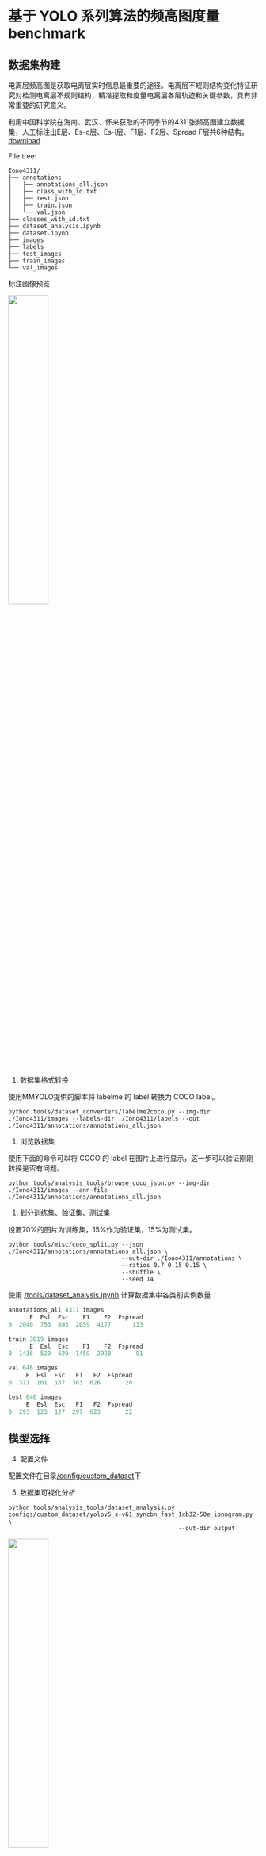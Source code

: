 # 基于 YOLO 系列算法的频高图度量 benchmark

## 数据集构建

电离层频高图是获取电离层实时信息最重要的途径。电离层不规则结构变化特征研究对检测电离层不规则结构，精准提取和度量电离层各层轨迹和关键参数，具有非常重要的研究意义。

利用中国科学院在海南、武汉、怀来获取的不同季节的4311张频高图建立数据集，人工标注出E层、Es-c层、Es-l层、F1层、F2层、Spread F层共6种结构。[download](https://drive.google.com/file/d/1MZUonB6E0o7lq_NndI-F3PEVkQH3C8pz/view?usp=sharing)

File tree:

```shell
Iono4311/
├── annotations
│   ├── annotations_all.json
│   ├── class_with_id.txt
│   ├── test.json
│   ├── train.json
│   └── val.json
├── classes_with_id.txt
├── dataset_analysis.ipynb
├── dataset.ipynb
├── images
├── labels
├── test_images
├── train_images
└── val_images
```

标注图像预览

<img width="40%" src="./figures/20130401070700.jpg"/>

1. 数据集格式转换

使用MMYOLO提供的脚本将 labelme 的 label 转换为 COCO label。

```shell
python tools/dataset_converters/labelme2coco.py --img-dir ./Iono4311/images --labels-dir ./Iono4311/labels --out ./Iono4311/annotations/annotations_all.json
```

1. 浏览数据集

使用下面的命令可以将 COCO 的 label 在图片上进行显示，这一步可以验证刚刚转换是否有问题。

```shell
python tools/analysis_tools/browse_coco_json.py --img-dir ./Iono4311/images --ann-file ./Iono4311/annotations/annotations_all.json
```

1. 划分训练集、验证集、测试集

设置70%的图片为训练集，15%作为验证集，15%为测试集。

```shell
python tools/misc/coco_split.py --json ./Iono4311/annotations/annotations_all.json \
                                --out-dir ./Iono4311/annotations \
                                --ratios 0.7 0.15 0.15 \
                                --shuffle \
                                --seed 14
```

使用 [/tools/dataset_analysis.ipynb](OpenMMLabCamp/detection/ionogram_detection/tools/dataset_analysis.ipynb) 计算数据集中各类别实例数量：

```python
annotations_all 4311 images
      E  Esl  Esc    F1    F2  Fspread
0  2040  753  893  2059  4177      133

train 3019 images
      E  Esl  Esc    F1    F2  Fspread
0  1436  529  629  1459  2928       91

val 646 images
     E  Esl  Esc   F1   F2  Fspread
0  311  101  137  303  626       20

test 646 images
     E  Esl  Esc   F1   F2  Fspread
0  293  123  127  297  623       22
```

## 模型选择

4. 配置文件

配置文件在目录[/config/custom_dataset](/detection/ionogram_detection/config/custom_dataset)下

5. 数据集可视化分析

```shell
python tools/analysis_tools/dataset_analysis.py configs/custom_dataset/yolov5_s-v61_syncbn_fast_1xb32-50e_ionogram.py \
                                                --out-dir output
```

<img width="40%" src="./figures/Dataset_bbox_area.jpg"/>

E、Es-l、Esc、F1类别以小目标居多，F2、Fspread类主要是中等大小目标。

6. 可视化config中的数据处理部分

以YOLOv5-m为例：

```shell
python tools/analysis_tools/browse_dataset.py configs/custom_dataset/yolov5_m-v61_syncbn_fast_1xb32-100e_ionogram.py \
--out-dir output --show-interval 1
```

根据配置文件中的`train_pipeline`，训练时采用的数据增强策略包括：

- 马赛克增强
- 仿射变换
- MixUp数据增强
- Albumentations数据增强工具包（包括多种数字图像处理方法）
- HSV随机增强图像
- 随机水平翻转

数据增强的可视化结果如下：

| Mosaic |                 | √                | √                | √                |
|--------|-----------------|------------------|------------------|------------------|
| Affine |                 |                  | √                | √                |
| Albu   |                 |                  |                  | √                |
| HSV    |                 |                  |                  | √                |
| Flip   |                 |                  |                  | √                |
| 可视化 |  # 2019111215300 | # 20191105223000 | # 20191216074500 | # 20191103063000 |

<img width="40%" src="./figures/20191216074500.png"/>

7. 修改Anchor尺寸

```shell
python tools/analysis_tools/optimize_anchors.py configs/custom_dataset/yolov5_s-v61_syncbn_fast_1xb32-100e_ionogram.py \
                                                --algorithm v5-k-means \
                                                --input-shape 640 640 \
                                                --prior-match-thr 4.0 \
                                                --out-dir work_dirs/dataset_analysis_5_s
```

8. 训练

```shell
python tools/train.py configs/custom_dataset/yolov5_s-v61_syncbn_fast_1xb32-100e_ionogram_pre0.py
```

9. 测试

```shell
python tools/test.py ./configs/custom_dataset/yolov6_l_syncbn_fast_1xb32-100e_ionogram.py \
./work_dirs/yolov6_l_100e/best_coco/bbox_mAP_epoch_76.pth \
--work-dir ./work_dirs/yolov6_l_100e \
--show-dir ./output \
--wait-time 1
```

10. 计算模型复杂度

[参考脚本](https://github.com/open-mmlab/mmyolo/blob/2875d8b64e75b34c2a7f4cf134f9348c2f018ed9/tools/analysis_tools/get_flops.py) 一个没有被 merge 的 pr（mmengine0.6.0将要官方支持）

编写一键打印所有模型的notebook[get_flops.ipynb](/detection/ionogram_detection/tools/get_flops.ipynb)

## 实验

### 选择合适的 batch size

- batch size主导了训练速度。通常，理想的 batch size 是是硬件能支持的最大 batch size。
- 当显存占用没有达到饱和时，如果 batch size 翻倍，训练吞吐量也应该翻倍（或接近翻倍）。训练时间应该减半或接近减半。
- 使用混合精度训练可以加快训练速度、减小显存。在执行`train.py`时添加`--amp`即可开启。

硬件信息：

- GPU：V100 32G
- CPU：10核40G

实验结果：

| Model    | epoch(best) | AMP   | Batchsize | Num workers | Memory Allocated | Training Time  | val mAP |
|----------|-------------|-------|-----------|-------------|------------------|----------------|---------|
| YOLOv5-s | 100(82)     | False | 32        | 6           | 35.07%           | 54 min         | 0.575   |
| YOLOv5-s | 100(96)     | True  | 32        | 6           | 24.93%           | 49 min         | 0.578   |
| YOLOv5-s | 100(100)    | False | 96        | 6           | 96.64%           | 48 min         | 0.571   |
| YOLOv5-s | 100(100)    | True  | 96        | 6           | 54.66%           | **37** min     | 0.575   |
| YOLOv5-s | 100(90)     | True  | 144       | 6           | 77.06%           | 39 min         | 0.573   |
| YOLOv5-s | 200(148)    | True  | 96        | 6           | 54.66%           | 72 min         | 0.575   |
| YOLOv5-s | 200(188)    | True  | 96        | **8**       | 54.66%           | 67 min         | 0.576   |

分析结果，可以得出以下结论：

- 使用混合精度训练队模型表现影响很小（约百分之零点几），并且可以明显减少显存占用。
- Batch size 增加三倍，和训练时长并没有相应地减小3倍。根据训练记录，batch size 越大，`data_time` 也越大，说明数据加载成为了瓶颈。增大加载数据的进程数（`num_workers`）可以加快数据加载。

### 频高图检测 banchmark

| Model | epoch(best) | FLOPs(G) | Params(M) | pretrain | val mAP | test mAP | config |
| --- | --- | --- | --- | --- | --- | --- | --- |
| YOLOv5-s | 50(50) | 7.95 | 7.04 | Coco | 0.579 | 0.567 | yolov5_s-v61_syncbn_fast_1xb32-50e_ionogram |
| YOLOv5-s | 100(75) | 7.95 | 7.04 | Coco | 0.577  | 0.584 | yolov5_s-v61_syncbn_fast_1xb32-100e_ionogram |
| YOLOv5-s | 200(145) | 7.95 | 7.04 | None | 0.565 | 0.581 | yolov5_s-v61_syncbn_fast_1xb32-100e_ionogram_pre0 |
| YOLOv5-m | 100(70) | 24.05 | 20.89 | Coco | 0.587  | 0.586 | yolov5_m-v61_syncbn_fast_1xb32-100e_ionogram |
| YOLOv6-s | 100(54) | 24.2 | 18.84 | Coco | 0.584 | 0.594 | yolov6_s_syncbn_fast_1xb32-100e_ionogram |
| YOLOv6-s | 200(188) | 24.2 | 18.84 | None | 0.557 | 0.564 | yolov6_s_syncbn_fast_1xb32-100e_ionogram_pre0 |
| YOLOv6-m | 100(76) | 37.08 | 44.42 | Coco | 0.590 | 0.590 | yolov6_m_syncbn_fast_1xb32-100e_ionogram |
| YOLOv6-l | 100(76) | 71.33 | 58.47 | Coco | 0.605 | 0.597 | yolov6_l_syncbn_fast_1xb32-100e_ionogram |
| YOLOv7-tiny | 100(78) | 6.57 | 6.02 | Coco | 0.549 | 0.568 | yolov7_tiny_syncbn_fast_1xb32-100e_ionogram |
| YOLOv7-x | 100(58) | 94.27 | 70.85 | Coco | 0.602 | 0.595 | yolov7_x_syncbn_fast_1xb32-100e_ionogram |
| rtmdet-s | 100(64) | 14.76 | 8.86 | Coco | 0.581 | 0.571 | rtmdet_s_syncbn_fast_1xb32-100e_ionogram |

[训练过程可视化](https://wandb.ai/19211416/mmyolo-tools/reports/Object-Detection-for-Ionogram-Automatic-Scaling--VmlldzozNTI4NTk5)

现有的实验结果中，YOLOv6-l的验证集mAP最高。

对比loss下降的过程可以发现，使用预训练权重时，loss下降得更快。可见即使是自然图像数据集上预训练的模型，在雷达图像数据集上微调，也可以加快收敛。

<img src="./figures/loss.png">

## 自定义数据集config修改经验

### 必须修改的项目

- \_base\_
- work_dir

### 模型尺寸不变，修改策略时

继承自修改过的config
根据实验需要修改config内容

### 修改模型尺寸时

继承自修改过的config

- num_classes related (e.g. loss_cls)
- load_from
- 官方config中的内容

### 使用新的模型训练自定义数据集

继承自官方config

- visualizer
- dataset settings
  - data_root
  - class_name
  - num_classes
  - metainfo
  - img_scale
- train, val, test
  - batch_size, num_workers
  - train_cfg
    - max_epochs, save_epoch_intervals, val_begin
  - default_hooks
    - max_keep_ckpts
    - save_best
  - lr
  - val_dataloder, test_dataloader
    - metainfo
    - root
  - val_evaluator, test_evaluator

## To Do

- 完善测试内容
- 使用两阶段模型
- 改进模型
